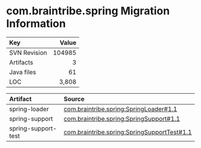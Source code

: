 # com.braintribe.spring Migration Information

| Key | Value |
| :------------- | ----: |
| SVN Revision   | 104985  | 
| Artifacts   | 3  | 
| Java files | 61 | 
| LOC | 3,808 | 



| Artifact      | Source | 
| :------------- | :----- |
| spring-loader | [com.braintribe.spring:SpringLoader#1.1](https://svn.braintribe.com/repo/master/Development/artifacts/com/braintribe/spring/SpringLoader/1.1) |
| spring-support | [com.braintribe.spring:SpringSupport#1.1](https://svn.braintribe.com/repo/master/Development/artifacts/com/braintribe/spring/SpringSupport/1.1) |
| spring-support-test | [com.braintribe.spring:SpringSupportTest#1.1](https://svn.braintribe.com/repo/master/Development/artifacts/com/braintribe/spring/SpringSupportTest/1.1) |
